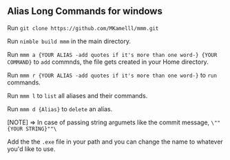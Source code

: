 ## Alias Long Commands for windows

Run `git clone https://github.com/MKamelll/mmm.git`

Run `nimble build mmm` in the main directory.

Run `mmm a {YOUR ALIAS -add quotes if it's more than one word-} {YOUR COMMAND}` to `add` commnds, the file gets created in your Home directory.

Run `mmm r {YOUR ALIAS -add quotes if it's more than one word-}` to `run` commands.

Run `mmm l` to `list` all aliases and their commands.

Run `mmm d {Alias}` to `delete` an alias.

[NOTE] => In case of passing string argumets like the commit message, `\""{YOUR STRING}""\`

Add the the `.exe` file in your path and you can change the name to whatever you'd like to use.
